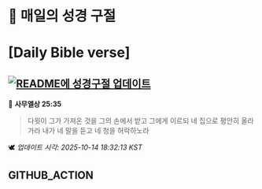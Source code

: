 # 🙏 매일의 성경 구절
# [Daily Bible verse]
## [![README에 성경구절 업데이트](https://github.com/DONGSUKA/first_test/actions/workflows/update-readme-bible.yml/badge.svg)](https://github.com/DONGSUKA/first_test/actions/workflows/update-readme-bible.yml)
<!-- START_BIBLE_VERSE -->
📖 **사무엘상 25:35**
> 다윗이 그가 가져온 것을 그의 손에서 받고 그에게 이르되 네 집으로 평안히 올라가라 내가 네 말을 듣고 네 청을 허락하노라

🕊️ _업데이트 시각: 2025-10-14 18:32:13 KST_
  <!-- END_BIBLE_VERSE -->
## GITHUB_ACTION
